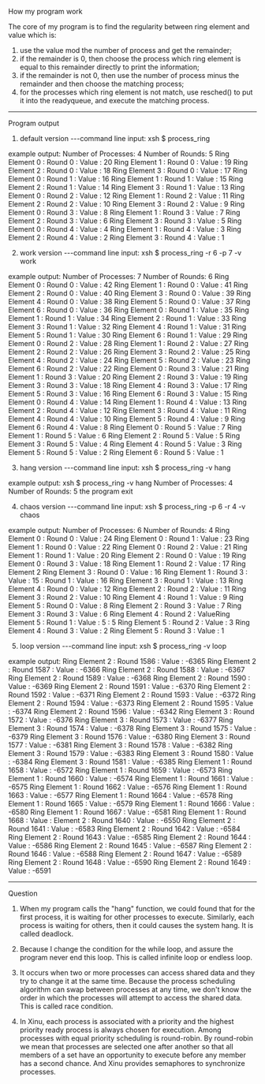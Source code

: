 How my program work

The core of my program is to find the regularity between ring element and value which is:
1. use the value mod the number of process and get the remainder;
2. if the remainder is 0, then choose the process which ring element is equal to this remainder directly to print the information;
3. if the remainder is not 0, then use the number of process minus the remainder and then choose the matching process;
4. for the processes which ring element is not match, use resched() to put it into the readyqueue, and execute the matching process.

-------------------------------------------------------------------------------------------------------------------------------------
Program output

1. default version
---command line input: xsh $ process_ring

example output:
Number of Processes: 4
Number of Rounds: 5
Ring Element 0 : Round 0 : Value : 20
Ring Element 1 : Round 0 : Value : 19
Ring Element 2 : Round 0 : Value : 18
Ring Element 3 : Round 0 : Value : 17
Ring Element 0 : Round 1 : Value : 16
Ring Element 1 : Round 1 : Value : 15
Ring Element 2 : Round 1 : Value : 14
Ring Element 3 : Round 1 : Value : 13
Ring Element 0 : Round 2 : Value : 12
Ring Element 1 : Round 2 : Value : 11
Ring Element 2 : Round 2 : Value : 10
Ring Element 3 : Round 2 : Value : 9
Ring Element 0 : Round 3 : Value : 8
Ring Element 1 : Round 3 : Value : 7
Ring Element 2 : Round 3 : Value : 6
Ring Element 3 : Round 3 : Value : 5
Ring Element 0 : Round 4 : Value : 4
Ring Element 1 : Round 4 : Value : 3
Ring Element 2 : Round 4 : Value : 2
Ring Element 3 : Round 4 : Value : 1

2. work version
---command line input: xsh $ process_ring -r 6 -p 7 -v work

example output:
Number of Processes: 7
Number of Rounds: 6
Ring Element 0 : Round 0 : Value : 42
Ring Element 1 : Round 0 : Value : 41
Ring Element 2 : Round 0 : Value : 40
Ring Element 3 : Round 0 : Value : 39
Ring Element 4 : Round 0 : Value : 38
Ring Element 5 : Round 0 : Value : 37
Ring Element 6 : Round 0 : Value : 36
Ring Element 0 : Round 1 : Value : 35
Ring Element 1 : Round 1 : Value : 34
Ring Element 2 : Round 1 : Value : 33
Ring Element 3 : Round 1 : Value : 32
Ring Element 4 : Round 1 : Value : 31
Ring Element 5 : Round 1 : Value : 30
Ring Element 6 : Round 1 : Value : 29
Ring Element 0 : Round 2 : Value : 28
Ring Element 1 : Round 2 : Value : 27
Ring Element 2 : Round 2 : Value : 26
Ring Element 3 : Round 2 : Value : 25
Ring Element 4 : Round 2 : Value : 24
Ring Element 5 : Round 2 : Value : 23
Ring Element 6 : Round 2 : Value : 22
Ring Element 0 : Round 3 : Value : 21
Ring Element 1 : Round 3 : Value : 20
Ring Element 2 : Round 3 : Value : 19
Ring Element 3 : Round 3 : Value : 18
Ring Element 4 : Round 3 : Value : 17
Ring Element 5 : Round 3 : Value : 16
Ring Element 6 : Round 3 : Value : 15
Ring Element 0 : Round 4 : Value : 14
Ring Element 1 : Round 4 : Value : 13
Ring Element 2 : Round 4 : Value : 12
Ring Element 3 : Round 4 : Value : 11
Ring Element 4 : Round 4 : Value : 10
Ring Element 5 : Round 4 : Value : 9
Ring Element 6 : Round 4 : Value : 8
Ring Element 0 : Round 5 : Value : 7
Ring Element 1 : Round 5 : Value : 6
Ring Element 2 : Round 5 : Value : 5
Ring Element 3 : Round 5 : Value : 4
Ring Element 4 : Round 5 : Value : 3
Ring Element 5 : Round 5 : Value : 2
Ring Element 6 : Round 5 : Value : 1

3. hang version
---command line input: xsh $ process_ring -v hang

example output:
xsh $ process_ring -v hang
Number of Processes: 4
Number of Rounds: 5
the program exit

4. chaos version
---command line input: xsh $ process_ring -p 6 -r 4 -v chaos

example output:
Number of Processes: 6
Number of Rounds: 4
Ring Element 0 : Round 0 : Value : 24
Ring Element 0 : Round 1 : Value : 23
Ring Element 1 : Round 0 : Value : 22
Ring Element 0 : Round 2 : Value : 21
Ring Element 1 : Round 1 : Value : 20
Ring Element 2 : Round 0 : Value : 19
Ring Element 0 : Round 3 : Value : 18
Ring Element 1 : Round 2 : Value : 17
Ring Element 2 Ring Element 3 : Round 0 : Value : 16
Ring Element 1 : Round 3 : Value : 15
: Round 1 : Value : 16
Ring Element 3 : Round 1 : Value : 13
Ring Element 4 : Round 0 : Value : 12
Ring Element 2 : Round 2 : Value : 11
Ring Element 3 : Round 2 : Value : 10
Ring Element 4 : Round 1 : Value : 9
Ring Element 5 : Round 0 : Value : 8
Ring Element 2 : Round 3 : Value : 7
Ring Element 3 : Round 3 : Value : 6
Ring Element 4 : Round 2 : ValueRing Element 5 : Round 1 : Value : 5
 : 5
Ring Element 5 : Round 2 : Value : 3
Ring Element 4 : Round 3 : Value : 2
Ring Element 5 : Round 3 : Value : 1

5. loop version
---command line input: xsh $ process_ring -v loop

example output:
Ring Element 2 : Round 1586 : Value : -6365
Ring Element 2 : Round 1587 : Value : -6366
Ring Element 2 : Round 1588 : Value : -6367
Ring Element 2 : Round 1589 : Value : -6368
Ring Element 2 : Round 1590 : Value : -6369
Ring Element 2 : Round 1591 : Value : -6370
Ring Element 2 : Round 1592 : Value : -6371
Ring Element 2 : Round 1593 : Value : -6372
Ring Element 2 : Round 1594 : Value : -6373
Ring Element 2 : Round 1595 : Value : -6374
Ring Element 2 : Round 1596 : Value : -6342
Ring Element 3 : Round 1572 : Value : -6376
Ring Element 3 : Round 1573 : Value : -6377
Ring Element 3 : Round 1574 : Value : -6378
Ring Element 3 : Round 1575 : Value : -6379
Ring Element 3 : Round 1576 : Value : -6380
Ring Element 3 : Round 1577 : Value : -6381
Ring Element 3 : Round 1578 : Value : -6382
Ring Element 3 : Round 1579 : Value : -6383
Ring Element 3 : Round 1580 : Value : -6384
Ring Element 3 : Round 1581 : Value : -6385
Ring Element 1 : Round 1658 : Value : -6572
Ring Element 1 : Round 1659 : Value : -6573
Ring Element 1 : Round 1660 : Value : -6574
Ring Element 1 : Round 1661 : Value : -6575
Ring Element 1 : Round 1662 : Value : -6576
Ring Element 1 : Round 1663 : Value : -6577
Ring Element 1 : Round 1664 : Value : -6578
Ring Element 1 : Round 1665 : Value : -6579
Ring Element 1 : Round 1666 : Value : -6580
Ring Element 1 : Round 1667 : Value : -6581
Ring Element 1 : Round 1668 : Value : Element 2 : Round 1640 : Value : -6550
Ring Element 2 : Round 1641 : Value : -6583
Ring Element 2 : Round 1642 : Value : -6584
Ring Element 2 : Round 1643 : Value : -6585
Ring Element 2 : Round 1644 : Value : -6586
Ring Element 2 : Round 1645 : Value : -6587
Ring Element 2 : Round 1646 : Value : -6588
Ring Element 2 : Round 1647 : Value : -6589
Ring Element 2 : Round 1648 : Value : -6590
Ring Element 2 : Round 1649 : Value : -6591

--------------------------------------------------------------------------------------------------------------------------------------------------------
Question

1. When my program calls the "hang" function, we could found that for the first process, it is waiting for other processes to execute. Similarly,
each process is waiting for others, then it could causes the system hang. It is called deadlock.

2. Because I change the condition for the while loop, and assure the program never end this loop.
This is called infinite loop or endless loop.

3. It occurs when two or more processes can access shared data and they try to change it at the same time. Because the process scheduling algorithm 
can swap between processes at any time, we don't know the order in which the processes will attempt to access the shared data. 
This is called race condition.

4. In Xinu, each process is associated with a priority and the highest priority ready process is always chosen for execution. 
Among processes with equal priority scheduling is round-robin. By round-robin we mean that processes are selected one after another 
so that all members of a set have an opportunity to execute before any member has a second chance. And Xinu provides semaphores to synchronize processes.